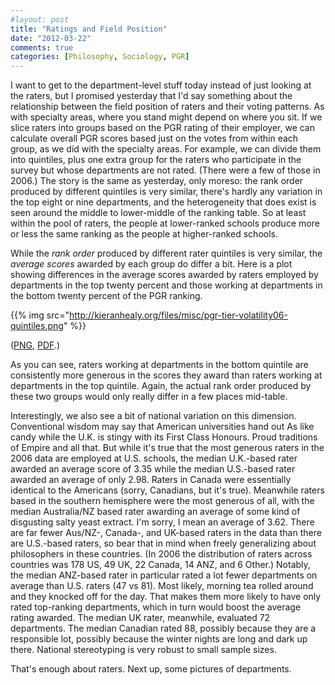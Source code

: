 ```yaml
---
#layout: post
title: "Ratings and Field Position"
date: "2012-03-22"
comments: true
categories: [Philosophy, Sociology, PGR]
---
```


I want to get to the department-level stuff today instead of just looking at the raters, but I promised yesterday that I'd say something about the relationship between the field position of raters and their voting patterns. As with specialty areas, where you stand might depend on where you sit. If we slice raters into groups based on the PGR rating of their employer, we can calculate overall PGR scores based just on the votes from within each group, as we did with the specialty areas. For example, we can divide them into quintiles, plus one extra group for the raters who participate in the survey but whose departments are not rated. (There were a few of those in 2006.) The story is the same as yesterday, only moreso: the rank order produced by different quintiles is very similar, there's hardly any variation in the top eight or nine departments, and the heterogeneity that does exist is seen around the middle to lower-middle of the ranking table. So at least within the pool of raters, the people at lower-ranked schools produce more or less the same ranking as the people at higher-ranked schools. 

While the _rank order_ produced by different rater quintiles is very similar, the _average scores_ awarded by each group do differ a bit. Here is a plot showing differences in the average scores awarded by raters employed by departments in the top twenty percent and those working at departments in the bottom twenty percent of the PGR ranking. 

{{% img src="http://kieranhealy.org/files/misc/pgr-tier-volatility06-quintiles.png" %}}

(<a href="http://kieranhealy.org/files/misc/pgr-tier-volatility06-quintiles.png">PNG</a>, <a href="http://kieranhealy.org/files/misc/pgr-tier-volatility06-quintiles.pdf">PDF</a>.)

As you can see, raters working at departments in the bottom quintile are consistently more generous in the scores they award than raters working at departments in the top quintile. Again, the actual rank order produced by these two groups would only really differ in a few places mid-table. 

Interestingly, we also see a bit of national variation on this dimension. Conventional wisdom may say that American universities hand out As like candy while the U.K. is stingy with its First Class Honours. Proud traditions of Empire and all that. But while it's true that the most generous raters in the 2006 data are employed at U.S. schools, the median U.K.-based rater awarded an average score of 3.35 while the median U.S.-based rater awarded an average of only 2.98. Raters in Canada were essentially identical to the Americans (sorry, Canadians, but it's true). Meanwhile raters based in the southern hemisphere were the most generous of all, with the median Australia/NZ based rater awarding an average of some kind of disgusting salty yeast extract. I'm sorry, I mean an average of 3.62. There are far fewer Aus/NZ-, Canada-, and UK-based raters in the data than there are U.S.-based raters, so bear that in mind when freely generalizing about philosophers in these countries. (In 2006 the distribution of raters across countries was 178 US, 49 UK, 22 Canada, 14 ANZ, and 6 Other.) Notably, the median ANZ-based rater in particular rated a lot fewer departments on average than U.S. raters (47 vs 81). Most likely, morning tea rolled around and they knocked off for the day. That makes them more likely to have only rated top-ranking departments, which in turn would boost the average rating awarded. The median UK rater, meanwhile, evaluated 72 departments. The median Canadian rated 88, possibly because they are a responsible lot, possibly because the winter nights are long and dark up there. National stereotyping is very robust to small sample sizes.

That's enough about raters. Next up, some pictures of departments.
